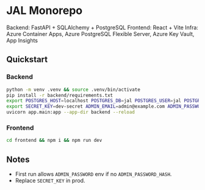 # JAL Monorepo

Backend: FastAPI + SQLAlchemy + PostgreSQL
Frontend: React + Vite
Infra: Azure Container Apps, Azure PostgreSQL Flexible Server, Azure Key Vault, App Insights

## Quickstart

### Backend

```bash
python -m venv .venv && source .venv/bin/activate
pip install -r backend/requirements.txt
export POSTGRES_HOST=localhost POSTGRES_DB=jal POSTGRES_USER=jal POSTGRES_PASSWORD=jal
export SECRET_KEY=dev-secret ADMIN_EMAIL=admin@example.com ADMIN_PASSWORD=admin
uvicorn app.main:app --app-dir backend --reload
```

### Frontend

```bash
cd frontend && npm i && npm run dev
```

## Notes

- First run allows `ADMIN_PASSWORD` env if no `ADMIN_PASSWORD_HASH`.
- Replace `SECRET_KEY` in prod.